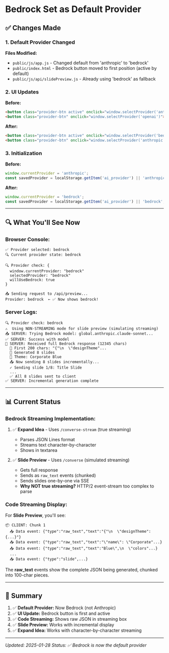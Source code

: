 # Bedrock Set as Default Provider

## ✅ **Changes Made**

### **1. Default Provider Changed**

**Files Modified:**
- `public/js/app.js` - Changed default from 'anthropic' to 'bedrock'
- `public/index.html` - Bedrock button moved to first position (active by default)
- `public/js/api/slidePreview.js` - Already using 'bedrock' as fallback

### **2. UI Updates**

**Before:**
```html
<button class="provider-btn active" onclick="window.selectProvider('anthropic')">Anthropic</button>
<button class="provider-btn" onclick="window.selectProvider('openai')">OpenAI</button>
```

**After:**
```html
<button class="provider-btn active" onclick="window.selectProvider('bedrock')">Bedrock</button>
<button class="provider-btn" onclick="window.selectProvider('anthropic')">Anthropic</button>
```

### **3. Initialization**

**Before:**
```javascript
window.currentProvider = 'anthropic';
const savedProvider = localStorage.getItem('ai_provider') || 'anthropic';
```

**After:**
```javascript
window.currentProvider = 'bedrock';
const savedProvider = localStorage.getItem('ai_provider') || 'bedrock';
```

---

## 🔍 **What You'll See Now**

### **Browser Console:**
```
✅ Provider selected: bedrock
🔍 Current provider state: bedrock

🔍 Provider check: {
  window.currentProvider: "bedrock"
  selectedProvider: "bedrock"
  willUseBedrock: true
}

📤 Sending request to /api/preview...
Provider: bedrock  ← ✅ Now shows bedrock!
```

### **Server Logs:**
```
🔍 Provider check: bedrock
⚠️  Using NON-STREAMING mode for slide preview (simulating streaming)
📤 SERVER: Trying Bedrock model: global.anthropic.claude-sonnet...
✅ SERVER: Success with model
📝 SERVER: Received full Bedrock response (12345 chars)
  📄 First 200 chars: "{"\n  \"designTheme"...
  📝 Generated 8 slides
  🎨 Theme: Corporate Blue
  📤 Now sending 8 slides incrementally...
  ✓ Sending slide 1/8: Title Slide
  ...
  ✅ All 8 slides sent to client
✅ SERVER: Incremental generation complete
```

---

## 📊 **Current Status**

### **Bedrock Streaming Implementation:**

1. ✅ **Expand Idea** - Uses `/converse-stream` (true streaming)
   - Parses JSON Lines format
   - Streams text character-by-character
   - Shows in textarea

2. ✅ **Slide Preview** - Uses `/converse` (simulated streaming)
   - Gets full response
   - Sends as `raw_text` events (chunked)
   - Sends slides one-by-one via SSE
   - **Why NOT true streaming?** HTTP/2 event-stream too complex to parse

### **Code Streaming Display:**

For **Slide Preview**, you'll see:
```
📦 CLIENT: Chunk 1
  📥 Data event: {"type":"raw_text","text":"{"\n  \"designTheme": {...}"}
  📥 Data event: {"type":"raw_text","text":"\"name\": \"Corporate"...}
  📥 Data event: {"type":"raw_text","text":"Blue\",\n  \"colors"...}
  ...
  📥 Data event: {"type":"slide",...}
```

The **raw_text** events show the complete JSON being generated, chunked into 100-char pieces.

---

## 🎯 **Summary**

1. ✅ **Default Provider:** Now Bedrock (not Anthropic)
2. ✅ **UI Update:** Bedrock button is first and active
3. ✅ **Code Streaming:** Shows raw JSON in streaming box
4. ✅ **Slide Preview:** Works with incremental display
5. ✅ **Expand Idea:** Works with character-by-character streaming

---

*Updated: 2025-01-28*
*Status: ✅ Bedrock is now the default provider*

